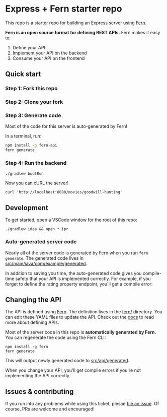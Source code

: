 # Express + Fern starter repo

This repo is a starter repo for building an Express server using [Fern](https://github.com/fern-api/fern).

**Fern is an open source format for defining REST APIs.** Fern makes it easy to:

1. Define your API
1. Implement your API on the backend
1. Consume your API on the frontend

## Quick start

### Step 1: Fork this repo

### Step 2: Clone your fork

### Step 3: Generate code

Most of the code for this server is auto-generated by Fern!

In a terminal, run:

```bash
npm install -g fern-api
fern generate
```

### Step 4: Run the backend

```bash
./gradlew bootRun
```

Now you can cURL the server!

```
curl 'http://localhost:8080/movies/goodwill-hunting'
```

## Development

To get started, open a VSCode window for the root of this repo:

```
./gradlew idea && open *.ipr
```

### Auto-generated server code

Nearly all of the server code is generated by Fern when you run `fern generate`.
The generated code lives in [src/main/java/com/example/generated](src/main/java/com/example/generated).

In addition to saving you time, the auto-generated code gives you compile-time safety
that your API is implemented correctly. For example, if you forget to define the rating property
endpoint, you'll get a compile error:

## Changing the API

The API is defined using [Fern](https://www.buildwithfern.comhttps://www.buildwithfern.com/). The definition
lives in the [fern/](fern/api/definition) directory. You can edit these YAML files
to update the API. Check out the [docs](https://docs.buildwithfern.com/definition) to read more about defining APIs.

Most of the server code in this repo is **automatically generated
by Fern.** You can regenerate the code using the Fern CLI:

```
npm install -g fern
fern generate
```

This will output newly generated code to [src/api/generated](src/api/generated).

When you change your API, you'll get compile errors if you're not implementing
the API correctly.

## Issues & contributing

If you run into any problems while using this ticket, plesae [file an
issue](https://github.com/fern-api/express-starter/issues). Of course, PRs are
welcome and encouraged!
